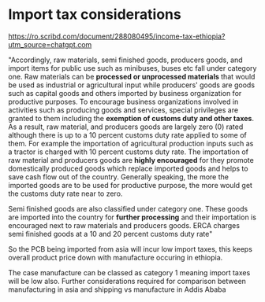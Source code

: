 # Import tax considerations 
https://ro.scribd.com/document/288080495/income-tax-ethiopia?utm_source=chatgpt.com

"Accordingly, raw materials, semi finished goods, producers goods, and import items for public use such as minibuses, buses etc fall under category one. 
Raw materials can be **processed or unprocessed materials** that would be used as industrial or agricultural input while producers' goods are goods such as 
capital goods and others imported by business organization for productive purposes. To encourage business organizations involved in activities such as 
producing goods and services, special privileges are granted to them including the **exemption of customs duty and other taxes**. As a result, raw material, 
and producers goods are largely zero (0) rated although there is up to a 10 percent customs duty rate applied to some of them. For example the importation
of agricultural production inputs such as a tractor is charged with 10 percent customs duty rate. The importation of raw material and producers goods are
**highly encouraged** for they promote domestically produced goods which replace imported goods and helps to save cash flow out of the country. Generally speaking,
the more the imported goods are to be used for productive purpose, the more would get the customs duty rate near to zero.

Semi finished goods are also classified under category one. These goods are imported into the country for **further processing** and their importation is encouraged
next to raw materials and producers goods. ERCA charges semi finished goods at a 10 and 20 percent customs duty rate"

So the PCB being imported from asia will incur low import taxes, this keeps overall product price down with manufacture occuring in ethiopia. 

The case manufacture can be classed as category 1 meaning import taxes will be low also. Further considerations required for comparison between manufacturing in 
asia and shipping vs manufacture in Addis Ababa 
